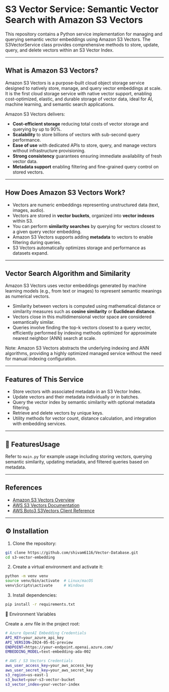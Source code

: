 
# S3 Vector Service: Semantic Vector Search with Amazon S3 Vectors

This repository contains a Python service implementation for managing and querying semantic vector embeddings using Amazon S3 Vectors. The S3VectorService class provides comprehensive methods to store, update, query, and delete vectors within an S3 Vector Index.

---

## What is Amazon S3 Vectors?

Amazon S3 Vectors is a purpose-built cloud object storage service designed to natively store, manage, and query vector embeddings at scale. It is the first cloud storage service with native vector support, enabling cost-optimized, elastic, and durable storage of vector data, ideal for AI, machine learning, and semantic search applications.

Amazon S3 Vectors delivers:

- **Cost-efficient storage** reducing total costs of vector storage and querying by up to 90%.
- **Scalability** to store billions of vectors with sub-second query performance.
- **Ease of use** with dedicated APIs to store, query, and manage vectors without infrastructure provisioning.
- **Strong consistency** guarantees ensuring immediate availability of fresh vector data.
- **Metadata support** enabling filtering and fine-grained query control on stored vectors.

---

## How Does Amazon S3 Vectors Work?

- Vectors are numeric embeddings representing unstructured data (text, images, audio).
- Vectors are stored in **vector buckets**, organized into **vector indexes** within S3.
- You can perform **similarity searches** by querying for vectors closest to a given query vector embedding.
- Amazon S3 Vectors supports adding **metadata** to vectors to enable filtering during queries.
- S3 Vectors automatically optimizes storage and performance as datasets expand.

---

## Vector Search Algorithm and Similarity

Amazon S3 Vectors uses vector embeddings generated by machine learning models (e.g., from text or images) to represent semantic meanings as numerical vectors.

- Similarity between vectors is computed using mathematical distance or similarity measures such as **cosine similarity** or **Euclidean distance**.
- Vectors close in this multidimensional vector space are considered semantically similar.
- Queries involve finding the top-k vectors closest to a query vector, efficiently performed by indexing methods optimized for approximate nearest neighbor (ANN) search at scale.

Note: Amazon S3 Vectors abstracts the underlying indexing and ANN algorithms, providing a highly optimized managed service without the need for manual indexing configuration.

---

## Features of This Service

- Store vectors with associated metadata in an S3 Vector Index.
- Update vectors and their metadata individually or in batches.
- Query the vector index by semantic similarity with optional metadata filtering.
- Retrieve and delete vectors by unique keys.
- Utility methods for vector count, distance calculation, and integration with embedding services.

---

## 🚀 FeaturesUsage

Refer to `main.py` for example usage including storing vectors, querying semantic similarity, updating metadata, and filtered queries based on metadata.

---

## References

- [Amazon S3 Vectors Overview](https://aws.amazon.com/s3/features/vectors/)
- [AWS S3 Vectors Documentation](https://docs.aws.amazon.com/AmazonS3/latest/userguide/s3-vectors.html)
- [AWS Boto3 S3Vectors Client Reference](https://boto3.amazonaws.com/v1/documentation/api/latest/reference/services/s3vectors.html)

---


## ⚙️ Installation

1. Clone the repository:

```bash
git clone https://github.com/shivam6116/Vector-Database.git
cd s3-vector-embedding
```

2. Create a virtual environment and activate it:
```bash
python -m venv venv
source venv/bin/activate  # Linux/macOS
venv\Scripts\activate     # Windows
```
3. Install dependencies:
```bash
pip install -r requirements.txt
```
📝 Environment Variables

Create a .env file in the project root:
```bash
# Azure OpenAI Embedding Credentials
API_KEY=your_azure_api_key
API_VERSION=2024-05-01-preview
ENDPOINT=https://your-endpoint.openai.azure.com/
EMBEDDING_MODEL=text-embedding-ada-002

# AWS / S3 Vectors Credentials
aws_user_access_key=your_aws_access_key
aws_user_secret_key=your_aws_secret_key
s3_region=us-east-1
s3_bucket=your-s3-vector-bucket
s3_vector_index=your-vector-index
```


